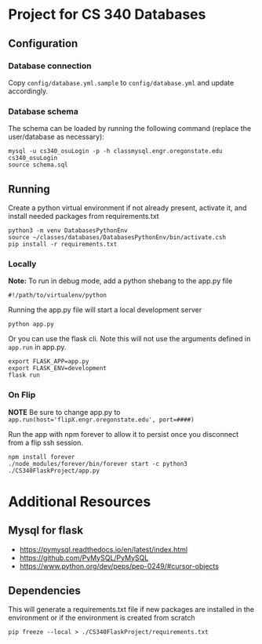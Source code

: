 # Project for CS 340 Databases

## Configuration

### Database connection

Copy `config/database.yml.sample` to `config/database.yml` and update accordingly.

### Database schema

The schema can be loaded by running the following command (replace the user/database as necessary):

```
mysql -u cs340_osuLogin -p -h classmysql.engr.oregonstate.edu cs340_osuLogin
source schema.sql
```

## Running


Create a python virtual environment if not already present, activate it, and install needed packages from requirements.txt
```
python3 -m venv DatabasesPythonEnv
source ~/classes/databases/DatabasesPythonEnv/bin/activate.csh
pip install -r requirements.txt
```

### Locally

**Note:** To run in debug mode, add a python shebang to the app.py file
```
#!/path/to/virtualenv/python
```

Running the app.py file will start a local development server
```
python app.py
```

Or you can use the flask cli. Note this will not use the arguments defined in `app.run` in app.py.

```
export FLASK_APP=app.py
export FLASK_ENV=development
flask run
```

### On Flip

**NOTE** Be sure to change app.py to `app.run(host='flipX.engr.oregonstate.edu', port=####)`

Run the app with npm forever to allow it to persist once you disconnect from a flip ssh session.
```
npm install forever
./node_modules/forever/bin/forever start -c python3 ./CS340FlaskProject/app.py
```



# Additional Resources

## Mysql for flask

* https://pymysql.readthedocs.io/en/latest/index.html
* https://github.com/PyMySQL/PyMySQL
* https://www.python.org/dev/peps/pep-0249/#cursor-objects


## Dependencies

This will generate a requirements.txt file if new packages are installed in the environment or if the environment is created from scratch
```
pip freeze --local > ./CS340FlaskProject/requirements.txt
```
